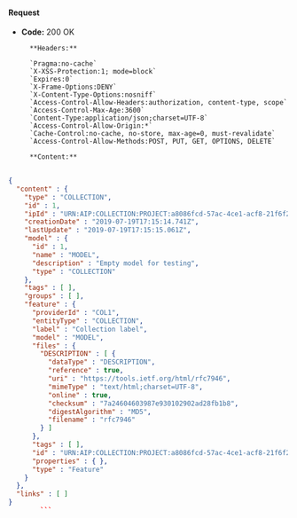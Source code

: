 #### Request

* **Code:** 200 OK

        **Headers:**

        `Pragma:no-cache`
        `X-XSS-Protection:1; mode=block`
        `Expires:0`
        `X-Frame-Options:DENY`
        `X-Content-Type-Options:nosniff`
        `Access-Control-Allow-Headers:authorization, content-type, scope`
        `Access-Control-Max-Age:3600`
        `Content-Type:application/json;charset=UTF-8`
        `Access-Control-Allow-Origin:*`
        `Cache-Control:no-cache, no-store, max-age=0, must-revalidate`
        `Access-Control-Allow-Methods:POST, PUT, GET, OPTIONS, DELETE`

        **Content:**

```json
    
{
  "content" : {
    "type" : "COLLECTION",
    "id" : 1,
    "ipId" : "URN:AIP:COLLECTION:PROJECT:a8086fcd-57ac-4ce1-acf8-21f6f29ba9a4:V1",
    "creationDate" : "2019-07-19T17:15:14.741Z",
    "lastUpdate" : "2019-07-19T17:15:15.061Z",
    "model" : {
      "id" : 1,
      "name" : "MODEL",
      "description" : "Empty model for testing",
      "type" : "COLLECTION"
    },
    "tags" : [ ],
    "groups" : [ ],
    "feature" : {
      "providerId" : "COL1",
      "entityType" : "COLLECTION",
      "label" : "Collection label",
      "model" : "MODEL",
      "files" : {
        "DESCRIPTION" : [ {
          "dataType" : "DESCRIPTION",
          "reference" : true,
          "uri" : "https://tools.ietf.org/html/rfc7946",
          "mimeType" : "text/html;charset=UTF-8",
          "online" : true,
          "checksum" : "7a24604603987e930102902ad28fb1b8",
          "digestAlgorithm" : "MD5",
          "filename" : "rfc7946"
        } ]
      },
      "tags" : [ ],
      "id" : "URN:AIP:COLLECTION:PROJECT:a8086fcd-57ac-4ce1-acf8-21f6f29ba9a4:V1",
      "properties" : { },
      "type" : "Feature"
    }
  },
  "links" : [ ]
}
        ```
